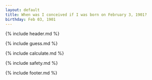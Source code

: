 ```yaml
---
layout: default
title: When was I conceived if I was born on February 3, 1901?
birthday: Feb 03, 1901
---
```


{% include header.md %}

{% include guess.md %}

{% include calculate.md %}

{% include safety.md %}

{% include footer.md %}




